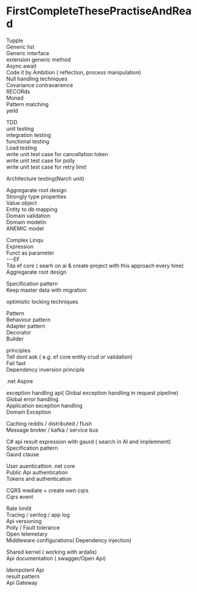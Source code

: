 # FirstCompleteThesePractiseAndRead

Tupple <br />
Generic list <br />
Generic interface <br />
extension generic method <br/>
Async await <br />
Code it by Ambition ( reflection, process manipulation) <br />
Null handling techniques <br />
Covariance contravarience <br />
RECORds <br />
Monad <br />
Pattern matching <br />
yeild <br />

TDD <br />
unit testing <br />
integration testing <br />
functional testing <br />
Load testing <br />
write unit test case for cancellation token<br />
write unit test case for polly <br />
write unit test case for retry limit<br />


Architecture testing(Narch unit) <br />

Aggregarate root design <br />
Strongly type properties <br />
Value object <br />
Entity to db mapping <br />
Domain validation <br />
Domain modelin <br />
ANEMIC model <br />


Complex Linqu <br />
Expression <br />
Funct as parameter <br />
---EF <br />
Tda ef core ( searh on ai & create project with this approach every time)<br />
Aggregarate root design <br />

Specification pattern <br />
Keep master data with migration <br />

optimistic locking techniques <br/>

  Pattern <br />
Behaviour pattern <br />
Adapter pattern <br />
Decorator <br />
Builder <br />
 
  principles <br />
Tell dont ask ( e.g. ef core entity crud or validation)<br />
Fail fast <br />
Dependency inversion principle <br />


.net Aspire<br/>


 exception handling api( Global exception handling in request pipeline) <br/>
 Global error handling <br />
 Application exception handling <br />
 Domain Exception <br/>
 
  Caching reddis / distributed / flush <br />
 Message broker / kafka / service bus <br /> 
 
 C# api result expression with gaurd ( search in AI and implemnent) <br />
 Specification pattern <br />
 Gaurd clause <br/>

  User auenticattion .net core <br />
  Public Api authentication <br />
  Tokens and authentication <br />
 
  CQRS mediate + create own cqrs <br />
  Cqrs event <br />

  Rate limilit <br />
  Tracing / serilog / app log <br />
  Api versioning  <br />
  Polly / Fault tolerance <br />
  Open telemetary <br />
  Middleware configurations( Dependency injection) <br />
  
  Shared kernel ( working with ardalis) <br />
  Api documentation ( swagger/Open Api) <br />

   Idempotent Api <br />
result pattern <br />
Api Gateway
